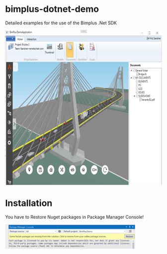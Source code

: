 # bimplus-dotnet-demo
Detailed examples for the use of the Bimplus .Net SDK
<p align="left">
   <img src="./Screenshots/bimPlusDemo.png" with=300 height=500>
</p>

# Installation
You have to Restore Nuget packages in Package Manager Console!
<p align="left">
   <img src="./Screenshots/NugetRestore.png" with=100 height=80>
</p>
